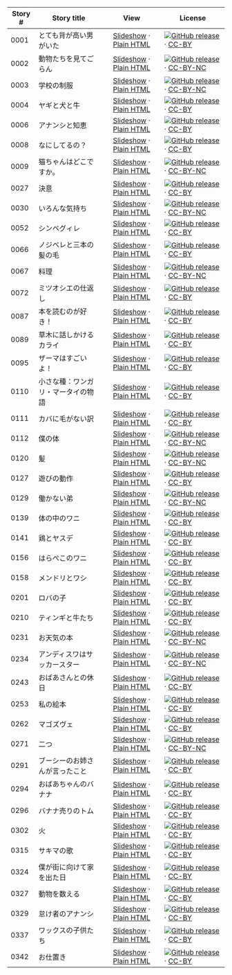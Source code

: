 Story # | Story title | View | License
-------- | -----------  |:-------:| -------
0001 | とても背が高い男がいた | <a href="https://global-asp.github.io/stories/ja/0001_とても背が高い男がいた_slides.html" target="_blank">Slideshow</a> · [Plain HTML](https://global-asp.github.io/stories/ja/0001_とても背が高い男がいた.html) | [![GitHub release](https://cloud.githubusercontent.com/assets/9295750/9483128/0e089e5e-4b51-11e5-98ca-6da5cef156a7.png "GitHub release")](https://github.com/global-asp/global-asp/releases/download/v1.1/ja.zip) · [CC-BY](https://creativecommons.org/licenses/by/3.0/)
0002 | 動物たちを見てごらん | <a href="https://global-asp.github.io/stories/ja/0002_動物たちを見てごらん_slides.html" target="_blank">Slideshow</a> · [Plain HTML](https://global-asp.github.io/stories/ja/0002_動物たちを見てごらん.html) | [![GitHub release](https://cloud.githubusercontent.com/assets/9295750/9483128/0e089e5e-4b51-11e5-98ca-6da5cef156a7.png "GitHub release")](https://github.com/global-asp/global-asp/releases/download/v1.1/ja.zip) · [CC-BY-NC](http://creativecommons.org/licenses/by-nc/3.0/)
0003 | 学校の制服 | <a href="https://global-asp.github.io/stories/ja/0003_学校の制服_slides.html" target="_blank">Slideshow</a> · [Plain HTML](https://global-asp.github.io/stories/ja/0003_学校の制服.html) | [![GitHub release](https://cloud.githubusercontent.com/assets/9295750/9483128/0e089e5e-4b51-11e5-98ca-6da5cef156a7.png "GitHub release")](https://github.com/global-asp/global-asp/releases/download/v1.1/ja.zip) · [CC-BY-NC](http://creativecommons.org/licenses/by-nc/3.0/)
0004 | ヤギと犬と牛 | <a href="https://global-asp.github.io/stories/ja/0004_ヤギと犬と牛_slides.html" target="_blank">Slideshow</a> · [Plain HTML](https://global-asp.github.io/stories/ja/0004_ヤギと犬と牛.html) | [![GitHub release](https://cloud.githubusercontent.com/assets/9295750/9483128/0e089e5e-4b51-11e5-98ca-6da5cef156a7.png "GitHub release")](https://github.com/global-asp/global-asp/releases/download/v1.1/ja.zip) · [CC-BY](https://creativecommons.org/licenses/by/3.0/)
0006 | アナンシと知恵 | <a href="https://global-asp.github.io/stories/ja/0006_アナンシと知恵_slides.html" target="_blank">Slideshow</a> · [Plain HTML](https://global-asp.github.io/stories/ja/0006_アナンシと知恵.html) | [![GitHub release](https://cloud.githubusercontent.com/assets/9295750/9483128/0e089e5e-4b51-11e5-98ca-6da5cef156a7.png "GitHub release")](https://github.com/global-asp/global-asp/releases/download/v1.1/ja.zip) · [CC-BY](https://creativecommons.org/licenses/by/3.0/)
0008 | なにしてるの？ | <a href="https://global-asp.github.io/stories/ja/0008_なにしてるの_slides.html" target="_blank">Slideshow</a> · [Plain HTML](https://global-asp.github.io/stories/ja/0008_なにしてるの.html) | [![GitHub release](https://cloud.githubusercontent.com/assets/9295750/9483128/0e089e5e-4b51-11e5-98ca-6da5cef156a7.png "GitHub release")](https://github.com/global-asp/global-asp/releases/download/v1.1/ja.zip) · [CC-BY](https://creativecommons.org/licenses/by/3.0/)
0009 | 猫ちゃんはどこですか。 | <a href="https://global-asp.github.io/stories/ja/0009_猫ちゃんはどこですか_slides.html" target="_blank">Slideshow</a> · [Plain HTML](https://global-asp.github.io/stories/ja/0009_猫ちゃんはどこですか.html) | [![GitHub release](https://cloud.githubusercontent.com/assets/9295750/9483128/0e089e5e-4b51-11e5-98ca-6da5cef156a7.png "GitHub release")](https://github.com/global-asp/global-asp/releases/download/v1.1/ja.zip) · [CC-BY-NC](http://creativecommons.org/licenses/by-nc/3.0/)
0027 | 決意 | <a href="https://global-asp.github.io/stories/ja/0027_決意_slides.html" target="_blank">Slideshow</a> · [Plain HTML](https://global-asp.github.io/stories/ja/0027_決意.html) | [![GitHub release](https://cloud.githubusercontent.com/assets/9295750/9483128/0e089e5e-4b51-11e5-98ca-6da5cef156a7.png "GitHub release")](https://github.com/global-asp/global-asp/releases/download/v1.1/ja.zip) · [CC-BY](https://creativecommons.org/licenses/by/3.0/)
0030 | いろんな気持ち | <a href="https://global-asp.github.io/stories/ja/0030_いろんな気持ち_slides.html" target="_blank">Slideshow</a> · [Plain HTML](https://global-asp.github.io/stories/ja/0030_いろんな気持ち.html) | [![GitHub release](https://cloud.githubusercontent.com/assets/9295750/9483128/0e089e5e-4b51-11e5-98ca-6da5cef156a7.png "GitHub release")](https://github.com/global-asp/global-asp/releases/download/v1.1/ja.zip) · [CC-BY-NC](http://creativecommons.org/licenses/by-nc/3.0/)
0052 | シンベグィレ | <a href="https://global-asp.github.io/stories/ja/0052_シンベグィレ_slides.html" target="_blank">Slideshow</a> · [Plain HTML](https://global-asp.github.io/stories/ja/0052_シンベグィレ.html) | [![GitHub release](https://cloud.githubusercontent.com/assets/9295750/9483128/0e089e5e-4b51-11e5-98ca-6da5cef156a7.png "GitHub release")](https://github.com/global-asp/global-asp/releases/download/v1.1/ja.zip) · [CC-BY](https://creativecommons.org/licenses/by/3.0/)
0066 | ノジベレと三本の髪の毛 | <a href="https://global-asp.github.io/stories/ja/0066_ノジベレと三本の髪の毛_slides.html" target="_blank">Slideshow</a> · [Plain HTML](https://global-asp.github.io/stories/ja/0066_ノジベレと三本の髪の毛.html) | [![GitHub release](https://cloud.githubusercontent.com/assets/9295750/9483128/0e089e5e-4b51-11e5-98ca-6da5cef156a7.png "GitHub release")](https://github.com/global-asp/global-asp/releases/download/v1.1/ja.zip) · [CC-BY](https://creativecommons.org/licenses/by/3.0/)
0067 | 料理 | <a href="https://global-asp.github.io/stories/ja/0067_料理_slides.html" target="_blank">Slideshow</a> · [Plain HTML](https://global-asp.github.io/stories/ja/0067_料理.html) | [![GitHub release](https://cloud.githubusercontent.com/assets/9295750/9483128/0e089e5e-4b51-11e5-98ca-6da5cef156a7.png "GitHub release")](https://github.com/global-asp/global-asp/releases/download/v1.1/ja.zip) · [CC-BY-NC](http://creativecommons.org/licenses/by-nc/3.0/)
0072 | ミツオシエの仕返し | <a href="https://global-asp.github.io/stories/ja/0072_ミツオシエの仕返し_slides.html" target="_blank">Slideshow</a> · [Plain HTML](https://global-asp.github.io/stories/ja/0072_ミツオシエの仕返し.html) | [![GitHub release](https://cloud.githubusercontent.com/assets/9295750/9483128/0e089e5e-4b51-11e5-98ca-6da5cef156a7.png "GitHub release")](https://github.com/global-asp/global-asp/releases/download/v1.1/ja.zip) · [CC-BY](https://creativecommons.org/licenses/by/3.0/)
0087 | 本を読むのが好き！ | <a href="https://global-asp.github.io/stories/ja/0087_本を読むのが好き_slides.html" target="_blank">Slideshow</a> · [Plain HTML](https://global-asp.github.io/stories/ja/0087_本を読むのが好き.html) | [![GitHub release](https://cloud.githubusercontent.com/assets/9295750/9483128/0e089e5e-4b51-11e5-98ca-6da5cef156a7.png "GitHub release")](https://github.com/global-asp/global-asp/releases/download/v1.1/ja.zip) · [CC-BY](https://creativecommons.org/licenses/by/3.0/)
0089 | 草木に話しかけるカライ | <a href="https://global-asp.github.io/stories/ja/0089_草木に話しかけるカライ_slides.html" target="_blank">Slideshow</a> · [Plain HTML](https://global-asp.github.io/stories/ja/0089_草木に話しかけるカライ.html) | [![GitHub release](https://cloud.githubusercontent.com/assets/9295750/9483128/0e089e5e-4b51-11e5-98ca-6da5cef156a7.png "GitHub release")](https://github.com/global-asp/global-asp/releases/download/v1.1/ja.zip) · [CC-BY](https://creativecommons.org/licenses/by/3.0/)
0095 | ザーマはすごいよ！ | <a href="https://global-asp.github.io/stories/ja/0095_ザーマはすごいよ_slides.html" target="_blank">Slideshow</a> · [Plain HTML](https://global-asp.github.io/stories/ja/0095_ザーマはすごいよ.html) | [![GitHub release](https://cloud.githubusercontent.com/assets/9295750/9483128/0e089e5e-4b51-11e5-98ca-6da5cef156a7.png "GitHub release")](https://github.com/global-asp/global-asp/releases/download/v1.1/ja.zip) · [CC-BY](https://creativecommons.org/licenses/by/3.0/)
0110 | 小さな種：ワンガリ・マータイの物語 | <a href="https://global-asp.github.io/stories/ja/0110_小さな種：ワンガリ・マータイの物語_slides.html" target="_blank">Slideshow</a> · [Plain HTML](https://global-asp.github.io/stories/ja/0110_小さな種：ワンガリ・マータイの物語.html) | [![GitHub release](https://cloud.githubusercontent.com/assets/9295750/9483128/0e089e5e-4b51-11e5-98ca-6da5cef156a7.png "GitHub release")](https://github.com/global-asp/global-asp/releases/download/v1.1/ja.zip) · [CC-BY](https://creativecommons.org/licenses/by/3.0/)
0111 | カバに毛がない訳 | <a href="https://global-asp.github.io/stories/ja/0111_カバに毛がない訳_slides.html" target="_blank">Slideshow</a> · [Plain HTML](https://global-asp.github.io/stories/ja/0111_カバに毛がない訳.html) | [![GitHub release](https://cloud.githubusercontent.com/assets/9295750/9483128/0e089e5e-4b51-11e5-98ca-6da5cef156a7.png "GitHub release")](https://github.com/global-asp/global-asp/releases/download/v1.1/ja.zip) · [CC-BY](https://creativecommons.org/licenses/by/3.0/)
0112 | 僕の体 | <a href="https://global-asp.github.io/stories/ja/0112_僕の体_slides.html" target="_blank">Slideshow</a> · [Plain HTML](https://global-asp.github.io/stories/ja/0112_僕の体.html) | [![GitHub release](https://cloud.githubusercontent.com/assets/9295750/9483128/0e089e5e-4b51-11e5-98ca-6da5cef156a7.png "GitHub release")](https://github.com/global-asp/global-asp/releases/download/v1.1/ja.zip) · [CC-BY-NC](http://creativecommons.org/licenses/by-nc/3.0/)
0120 | 髪 | <a href="https://global-asp.github.io/stories/ja/0120_髪_slides.html" target="_blank">Slideshow</a> · [Plain HTML](https://global-asp.github.io/stories/ja/0120_髪.html) | [![GitHub release](https://cloud.githubusercontent.com/assets/9295750/9483128/0e089e5e-4b51-11e5-98ca-6da5cef156a7.png "GitHub release")](https://github.com/global-asp/global-asp/releases/download/v1.1/ja.zip) · [CC-BY-NC](http://creativecommons.org/licenses/by-nc/3.0/)
0127 | 遊びの動作 | <a href="https://global-asp.github.io/stories/ja/0127_遊びの動作_slides.html" target="_blank">Slideshow</a> · [Plain HTML](https://global-asp.github.io/stories/ja/0127_遊びの動作.html) | [![GitHub release](https://cloud.githubusercontent.com/assets/9295750/9483128/0e089e5e-4b51-11e5-98ca-6da5cef156a7.png "GitHub release")](https://github.com/global-asp/global-asp/releases/download/v1.1/ja.zip) · [CC-BY](https://creativecommons.org/licenses/by/3.0/)
0129 | 働かない弟 | <a href="https://global-asp.github.io/stories/ja/0129_働かない弟_slides.html" target="_blank">Slideshow</a> · [Plain HTML](https://global-asp.github.io/stories/ja/0129_働かない弟.html) | [![GitHub release](https://cloud.githubusercontent.com/assets/9295750/9483128/0e089e5e-4b51-11e5-98ca-6da5cef156a7.png "GitHub release")](https://github.com/global-asp/global-asp/releases/download/v1.1/ja.zip) · [CC-BY-NC](http://creativecommons.org/licenses/by-nc/3.0/)
0139 | 体の中のワニ | <a href="https://global-asp.github.io/stories/ja/0139_体の中のワニ_slides.html" target="_blank">Slideshow</a> · [Plain HTML](https://global-asp.github.io/stories/ja/0139_体の中のワニ.html) | [![GitHub release](https://cloud.githubusercontent.com/assets/9295750/9483128/0e089e5e-4b51-11e5-98ca-6da5cef156a7.png "GitHub release")](https://github.com/global-asp/global-asp/releases/download/v1.1/ja.zip) · [CC-BY](https://creativecommons.org/licenses/by/3.0/)
0141 | 鶏とヤスデ | <a href="https://global-asp.github.io/stories/ja/0141_鶏とヤスデ_slides.html" target="_blank">Slideshow</a> · [Plain HTML](https://global-asp.github.io/stories/ja/0141_鶏とヤスデ.html) | [![GitHub release](https://cloud.githubusercontent.com/assets/9295750/9483128/0e089e5e-4b51-11e5-98ca-6da5cef156a7.png "GitHub release")](https://github.com/global-asp/global-asp/releases/download/v1.1/ja.zip) · [CC-BY](https://creativecommons.org/licenses/by/3.0/)
0156 | はらぺこのワニ | <a href="https://global-asp.github.io/stories/ja/0156_はらぺこのワニ_slides.html" target="_blank">Slideshow</a> · [Plain HTML](https://global-asp.github.io/stories/ja/0156_はらぺこのワニ.html) | [![GitHub release](https://cloud.githubusercontent.com/assets/9295750/9483128/0e089e5e-4b51-11e5-98ca-6da5cef156a7.png "GitHub release")](https://github.com/global-asp/global-asp/releases/download/v1.1/ja.zip) · [CC-BY](https://creativecommons.org/licenses/by/3.0/)
0158 | メンドリとワシ | <a href="https://global-asp.github.io/stories/ja/0158_メンドリとワシ_slides.html" target="_blank">Slideshow</a> · [Plain HTML](https://global-asp.github.io/stories/ja/0158_メンドリとワシ.html) | [![GitHub release](https://cloud.githubusercontent.com/assets/9295750/9483128/0e089e5e-4b51-11e5-98ca-6da5cef156a7.png "GitHub release")](https://github.com/global-asp/global-asp/releases/download/v1.1/ja.zip) · [CC-BY](https://creativecommons.org/licenses/by/3.0/)
0201 | ロバの子 | <a href="https://global-asp.github.io/stories/ja/0201_ロバの子_slides.html" target="_blank">Slideshow</a> · [Plain HTML](https://global-asp.github.io/stories/ja/0201_ロバの子.html) | [![GitHub release](https://cloud.githubusercontent.com/assets/9295750/9483128/0e089e5e-4b51-11e5-98ca-6da5cef156a7.png "GitHub release")](https://github.com/global-asp/global-asp/releases/download/v1.1/ja.zip) · [CC-BY](https://creativecommons.org/licenses/by/3.0/)
0210 | ティンギと牛たち | <a href="https://global-asp.github.io/stories/ja/0210_ティンギと牛たち_slides.html" target="_blank">Slideshow</a> · [Plain HTML](https://global-asp.github.io/stories/ja/0210_ティンギと牛たち.html) | [![GitHub release](https://cloud.githubusercontent.com/assets/9295750/9483128/0e089e5e-4b51-11e5-98ca-6da5cef156a7.png "GitHub release")](https://github.com/global-asp/global-asp/releases/download/v1.1/ja.zip) · [CC-BY](https://creativecommons.org/licenses/by/3.0/)
0231 | お天気の本 | <a href="https://global-asp.github.io/stories/ja/0231_お天気の本_slides.html" target="_blank">Slideshow</a> · [Plain HTML](https://global-asp.github.io/stories/ja/0231_お天気の本.html) | [![GitHub release](https://cloud.githubusercontent.com/assets/9295750/9483128/0e089e5e-4b51-11e5-98ca-6da5cef156a7.png "GitHub release")](https://github.com/global-asp/global-asp/releases/download/v1.1/ja.zip) · [CC-BY-NC](http://creativecommons.org/licenses/by-nc/3.0/)
0234 | アンディスワはサッカースター | <a href="https://global-asp.github.io/stories/ja/0234_アンディスワはサッカースター_slides.html" target="_blank">Slideshow</a> · [Plain HTML](https://global-asp.github.io/stories/ja/0234_アンディスワはサッカースター.html) | [![GitHub release](https://cloud.githubusercontent.com/assets/9295750/9483128/0e089e5e-4b51-11e5-98ca-6da5cef156a7.png "GitHub release")](https://github.com/global-asp/global-asp/releases/download/v1.1/ja.zip) · [CC-BY-NC](http://creativecommons.org/licenses/by-nc/3.0/)
0243 | おばあさんとの休日 | <a href="https://global-asp.github.io/stories/ja/0243_おばあさんとの休日_slides.html" target="_blank">Slideshow</a> · [Plain HTML](https://global-asp.github.io/stories/ja/0243_おばあさんとの休日.html) | [![GitHub release](https://cloud.githubusercontent.com/assets/9295750/9483128/0e089e5e-4b51-11e5-98ca-6da5cef156a7.png "GitHub release")](https://github.com/global-asp/global-asp/releases/download/v1.1/ja.zip) · [CC-BY](https://creativecommons.org/licenses/by/3.0/)
0253 | 私の絵本 | <a href="https://global-asp.github.io/stories/ja/0253_私の絵本_slides.html" target="_blank">Slideshow</a> · [Plain HTML](https://global-asp.github.io/stories/ja/0253_私の絵本.html) | [![GitHub release](https://cloud.githubusercontent.com/assets/9295750/9483128/0e089e5e-4b51-11e5-98ca-6da5cef156a7.png "GitHub release")](https://github.com/global-asp/global-asp/releases/download/v1.1/ja.zip) · [CC-BY](https://creativecommons.org/licenses/by/3.0/)
0262 | マゴズヴェ | <a href="https://global-asp.github.io/stories/ja/0262_マゴズヴェ_slides.html" target="_blank">Slideshow</a> · [Plain HTML](https://global-asp.github.io/stories/ja/0262_マゴズヴェ.html) | [![GitHub release](https://cloud.githubusercontent.com/assets/9295750/9483128/0e089e5e-4b51-11e5-98ca-6da5cef156a7.png "GitHub release")](https://github.com/global-asp/global-asp/releases/download/v1.1/ja.zip) · [CC-BY](https://creativecommons.org/licenses/by/3.0/)
0271 | 二つ | <a href="https://global-asp.github.io/stories/ja/0271_二つ_slides.html" target="_blank">Slideshow</a> · [Plain HTML](https://global-asp.github.io/stories/ja/0271_二つ.html) | [![GitHub release](https://cloud.githubusercontent.com/assets/9295750/9483128/0e089e5e-4b51-11e5-98ca-6da5cef156a7.png "GitHub release")](https://github.com/global-asp/global-asp/releases/download/v1.1/ja.zip) · [CC-BY-NC](http://creativecommons.org/licenses/by-nc/3.0/)
0291 | ブーシーのお姉さんが言ったこと | <a href="https://global-asp.github.io/stories/ja/0291_ブーシーのお姉さんが言ったこと_slides.html" target="_blank">Slideshow</a> · [Plain HTML](https://global-asp.github.io/stories/ja/0291_ブーシーのお姉さんが言ったこと.html) | [![GitHub release](https://cloud.githubusercontent.com/assets/9295750/9483128/0e089e5e-4b51-11e5-98ca-6da5cef156a7.png "GitHub release")](https://github.com/global-asp/global-asp/releases/download/v1.1/ja.zip) · [CC-BY](https://creativecommons.org/licenses/by/3.0/)
0294 | おばあちゃんのバナナ | <a href="https://global-asp.github.io/stories/ja/0294_おばあちゃんのバナナ_slides.html" target="_blank">Slideshow</a> · [Plain HTML](https://global-asp.github.io/stories/ja/0294_おばあちゃんのバナナ.html) | [![GitHub release](https://cloud.githubusercontent.com/assets/9295750/9483128/0e089e5e-4b51-11e5-98ca-6da5cef156a7.png "GitHub release")](https://github.com/global-asp/global-asp/releases/download/v1.1/ja.zip) · [CC-BY](https://creativecommons.org/licenses/by/3.0/)
0296 | バナナ売りのトム | <a href="https://global-asp.github.io/stories/ja/0296_バナナ売りのトム_slides.html" target="_blank">Slideshow</a> · [Plain HTML](https://global-asp.github.io/stories/ja/0296_バナナ売りのトム.html) | [![GitHub release](https://cloud.githubusercontent.com/assets/9295750/9483128/0e089e5e-4b51-11e5-98ca-6da5cef156a7.png "GitHub release")](https://github.com/global-asp/global-asp/releases/download/v1.1/ja.zip) · [CC-BY](https://creativecommons.org/licenses/by/3.0/)
0302 | 火 | <a href="https://global-asp.github.io/stories/ja/0302_火_slides.html" target="_blank">Slideshow</a> · [Plain HTML](https://global-asp.github.io/stories/ja/0302_火.html) | [![GitHub release](https://cloud.githubusercontent.com/assets/9295750/9483128/0e089e5e-4b51-11e5-98ca-6da5cef156a7.png "GitHub release")](https://github.com/global-asp/global-asp/releases/download/v1.1/ja.zip) · [CC-BY](https://creativecommons.org/licenses/by/3.0/)
0315 | サキマの歌 | <a href="https://global-asp.github.io/stories/ja/0315_サキマの歌_slides.html" target="_blank">Slideshow</a> · [Plain HTML](https://global-asp.github.io/stories/ja/0315_サキマの歌.html) | [![GitHub release](https://cloud.githubusercontent.com/assets/9295750/9483128/0e089e5e-4b51-11e5-98ca-6da5cef156a7.png "GitHub release")](https://github.com/global-asp/global-asp/releases/download/v1.1/ja.zip) · [CC-BY](https://creativecommons.org/licenses/by/3.0/)
0324 | 僕が街に向けて家を出た日 | <a href="https://global-asp.github.io/stories/ja/0324_僕が街に向けて家を出た日_slides.html" target="_blank">Slideshow</a> · [Plain HTML](https://global-asp.github.io/stories/ja/0324_僕が街に向けて家を出た日.html) | [![GitHub release](https://cloud.githubusercontent.com/assets/9295750/9483128/0e089e5e-4b51-11e5-98ca-6da5cef156a7.png "GitHub release")](https://github.com/global-asp/global-asp/releases/download/v1.1/ja.zip) · [CC-BY](https://creativecommons.org/licenses/by/3.0/)
0327 | 動物を数える | <a href="https://global-asp.github.io/stories/ja/0327_動物を数える_slides.html" target="_blank">Slideshow</a> · [Plain HTML](https://global-asp.github.io/stories/ja/0327_動物を数える.html) | [![GitHub release](https://cloud.githubusercontent.com/assets/9295750/9483128/0e089e5e-4b51-11e5-98ca-6da5cef156a7.png "GitHub release")](https://github.com/global-asp/global-asp/releases/download/v1.1/ja.zip) · [CC-BY](https://creativecommons.org/licenses/by/3.0/)
0329 | 怠け者のアナンシ | <a href="https://global-asp.github.io/stories/ja/0329_怠け者のアナンシ_slides.html" target="_blank">Slideshow</a> · [Plain HTML](https://global-asp.github.io/stories/ja/0329_怠け者のアナンシ.html) | [![GitHub release](https://cloud.githubusercontent.com/assets/9295750/9483128/0e089e5e-4b51-11e5-98ca-6da5cef156a7.png "GitHub release")](https://github.com/global-asp/global-asp/releases/download/v1.1/ja.zip) · [CC-BY](https://creativecommons.org/licenses/by/3.0/)
0337 | ワックスの子供たち | <a href="https://global-asp.github.io/stories/ja/0337_ワックスの子供たち_slides.html" target="_blank">Slideshow</a> · [Plain HTML](https://global-asp.github.io/stories/ja/0337_ワックスの子供たち.html) | [![GitHub release](https://cloud.githubusercontent.com/assets/9295750/9483128/0e089e5e-4b51-11e5-98ca-6da5cef156a7.png "GitHub release")](https://github.com/global-asp/global-asp/releases/download/v1.1/ja.zip) · [CC-BY](https://creativecommons.org/licenses/by/3.0/)
0342 | お仕置き | <a href="https://global-asp.github.io/stories/ja/0342_お仕置き_slides.html" target="_blank">Slideshow</a> · [Plain HTML](https://global-asp.github.io/stories/ja/0342_お仕置き.html) | [![GitHub release](https://cloud.githubusercontent.com/assets/9295750/9483128/0e089e5e-4b51-11e5-98ca-6da5cef156a7.png "GitHub release")](https://github.com/global-asp/global-asp/releases/download/v1.1/ja.zip) · [CC-BY](https://creativecommons.org/licenses/by/3.0/)

